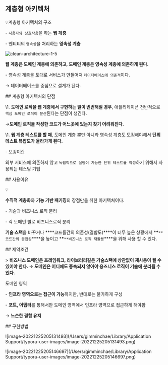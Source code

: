 ## 계층형 아키텍처



💡계층형 아키텍처의 구조

\- `사용자와 상호작용`을 하는 ****웹 계층****

\- 엔티티의 `영속성`을 처리하는 ****영속성 계층****

![clean-architecture-1-5](/Users/gimminchae/Desktop/clean-architecture-1-5.png)

****웹 계층은 도메인 계층에 의존하고, 도메인 계층은 영속성 계층에 의존하게 된다.****

\- 영속성 계층을 토대로 서비스가 만들어져 `데이터베이스에 의존적`이다.



→ 데이터베이스를 중심으로 설계가 된다.



\## 계층형 아키텍처의 단점



\1. ****도메인 로직을 웹 계층에서 구현하는 일이 빈번해질 경우****, 애플리케이션 전반적으로 `핵심 도메인 로직이 분산`된다는 단점이 생긴다.



→****도메인 로직을 작성한 코드가 어느곳에 있는지 찾기 어려워진다.****



\1. ****웹 계층 테스트를 할 때****, 도메인 계층 뿐만 아니라 영속성 계층도 모킹해야해서 ****단위 테스트 복잡도가 올라가게 된다.****



\- 모킹이란



 외부 서비스에 의존하지 않고 `독립적으로 실행이 가능한 단위 테스트를 작성`하기 위해서 사용되는 테스팅 기법



\## 사용이유



💡



 ****수직적 계층화****와 ****기능 기반 패키징****의 장점만을 취한 아키텍처이다.



\- 기술과 비즈니스 로직 분리

\- 각 도메인 별로 비즈니스로직 분리



****기술 스택****을 바꾸거나 ****코드들간의 의존성(결합도)****이 너무 높은 상황에서 ***\***`**코드간의 응집성`****을 높이고 ***\***`**비즈니스 로직 재활용`****을 위해 사용 할 수 있다.



\## 제약조건



\> ****비즈니스 도메인은 프레임워크, 라이브러리같은 기술스택에 상관없이 재사용이 될 수 있어야 한다. → 도메인은 어디에도 종속되지 않아야 응즈니스 로직이 기술에 분리될 수 있다.****



도메인 영역



\- ****인프라 영역으로는 접근이 가능****하지만, 반대로는 불가하게 구성

\- ****포트, 어댑터****를 통해서만 도메인 영역에서 인프라 영역으로 접근하게 해야함



→ ****느슨한 결합 유지****



\## 구현방법



![image-20221225205131493](/Users/gimminchae/Library/Application Support/typora-user-images/image-20221225205131493.png)



![image-20221225205146697](/Users/gimminchae/Library/Application Support/typora-user-images/image-20221225205146697.png)